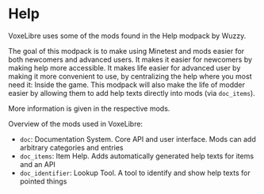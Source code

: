 # Help
VoxeLibre uses some of the mods found in the Help modpack by Wuzzy.

The goal of this modpack is to make using Minetest and mods easier for both
newcomers and advanced users.
It makes it easier for newcomers by making help more accessible.
It makes life easier for advanced user by making it more convenient to use, by
centralizing the help where you most need it: Inside the game. This modpack
will also make the life of modder easier by allowing them to add help texts
directly into mods (via `doc_items`).

More information is given in the respective mods.

Overview of the mods used in VoxeLibre:

* `doc`: Documentation System. Core API and user interface. Mods can add arbitrary categories and entries
* `doc_items`: Item Help. Adds automatically generated help texts for items and an API
* `doc_identifier`: Lookup Tool. A tool to identify and show help texts for pointed things

